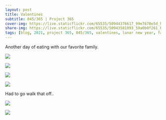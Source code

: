 ```yaml
---
layout: post
title: Valentines
subtitle: 045/365 | Project 365
cover-img: https://live.staticflickr.com/65535/50944376617_99e7670e5d_h.jpg
share-img: https://live.staticflickr.com/65535/50943581093_59a0b0f261_h.jpg
tags: [blog, 2021, project 365, 045/365, valentines, lunar new year, family, caneles, spoons patisserie]
---
```

Another day of eating with our favorite family.
<p class="post-img-wrap">
  <img src="https://live.staticflickr.com/65535/50945749642_837d40be65_h.jpg">
</p>
<p class="post-img-wrap">
  <img src="https://live.staticflickr.com/65535/50943581093_59a0b0f261_h.jpg">
</p>
<p class="post-img-wrap">
  <img src="https://live.staticflickr.com/65535/50944867817_c8a2bbdee8_h.jpg">
</p>
<p class="post-img-wrap">
  <img src="https://live.staticflickr.com/65535/50944147937_92cceddf82_h.jpg">
</p>
Had to go walk that off..
<p class="post-img-wrap">
  <img src="https://live.staticflickr.com/65535/50944770491_5852ff4659_h.jpg">
</p>
<p class="post-img-wrap">
  <img src="https://live.staticflickr.com/65535/50944874732_441ef87543_h.jpg">
</p>
